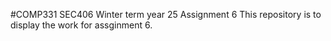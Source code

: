 #COMP331 SEC406 Winter term year 25 Assignment 6
This repository is to display the work for assginment 6.

